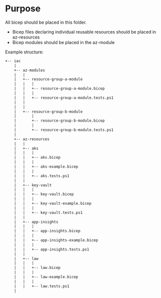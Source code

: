 # Purpose

All bicep should be placed in this folder.

- Bicep files declaring individual reusable resources should be placed in az-resources
- Bicep modules should be placed in the az-module

Example structure:

```html
+-- iac
    |
    +-- az-modules
    |   |
    |   +-- resource-group-a-module
    |   |   |
    |   |   +-- resource-group-a-module.bicep
    |   |   |
    |   |   +-- resource-group-a-module.tests.ps1
    |   |
    |   |
    |   +-- resource-group-b-module
    |       |
    |       +-- resource-group-b-module.bicep
    |       |
    |       +-- resource-group-b-module.tests.ps1
    |
    +-- az-resources
    |   |
    |   +-- aks
    |   |   |
    |   |   +-- aks.bicep
    |   |   |
    |   |   +-- aks-example.bicep
    |   |   |
    |   |   +-- aks.tests.ps1
    |   |
    |   +-- key-vault
    |   |   |
    |   |   +-- key-vault.bicep
    |   |   |
    |   |   +-- key-vault-example.bicep
    |   |   |
    |   |   +-- key-vault.tests.ps1
    |   |
    |   +-- app-insights
    |   |   |
    |   |   +-- app-insights.bicep
    |   |   |
    |   |   +-- app-insights-example.bicep
    |   |   |
    |   |   +-- app-insights.tests.ps1
    |   |
    |   +-- law
    |   |   |
    |   |   +-- law.bicep
    |   |   |
    |   |   +-- law-example.bicep
    |   |   |
    |   |   +-- law.tests.ps1
    |
```

